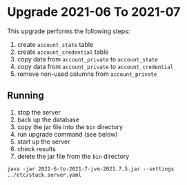# Upgrade 2021-06 To 2021-07

This upgrade performs the following steps:

1. create `account_state` table
1. create `account_credential` table
1. copy data from `account_private`  to `account_state`
1. copy data from `account_private`  to `account_credential`
1. remove non-used columns from `account_private`

## Running

1. stop the server
1. back up the database   
1. copy the jar file into the `bin` directory
1. run upgrade command (see below)
1. start up the server
1. check results
1. delete the jar file from the `bin` directory

```shell
java -jar 2021-6-to-2021-7-jvm-2021.7.5.jar --settings ../etc/stack.server.yaml
```